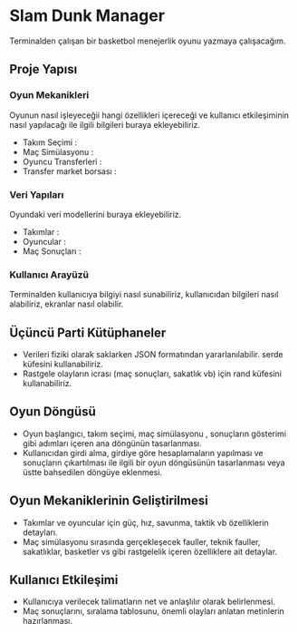# Slam Dunk Manager

Terminalden çalışan bir basketbol menejerlik oyunu yazmaya çalışacağım.

## Proje Yapısı

### Oyun Mekanikleri

Oyunun nasıl işleyeceğii hangi özellikleri içereceği ve kullanıcı etkileşiminin nasıl yapılacağı ile ilgili bilgileri buraya ekleyebiliriz.

- Takım Seçimi :
- Maç Simülasyonu :
- Oyuncu Transferleri :
- Transfer market borsası :

### Veri Yapıları

Oyundaki veri modellerini buraya ekleyebiliriz.

- Takımlar :
- Oyuncular :
- Maç Sonuçları :

### Kullanıcı Arayüzü

Terminalden kullanıcıya bilgiyi nasıl sunabiliriz, kullanıcıdan bilgileri nasıl alabiliriz, ekranlar nasıl olabilir.

## Üçüncü Parti Kütüphaneler

- Verileri fiziki olarak saklarken JSON formatından yararlanılabilir. serde küfesini kullanabiliriz.
- Rastgele olayların icrası (maç sonuçları, sakatlık vb) için rand küfesini kullanabiliriz.

## Oyun Döngüsü

- Oyun başlangıcı, takım seçimi, maç simülasyonu , sonuçların gösterimi gibi adımları içeren ana döngünün tasarlanması.
- Kullanıcıdan girdi alma, girdiye göre hesaplamaların yapılması ve sonuçların çıkartılması ile ilgili bir oyun döngüsünün tasarlanması veya üstte bahsedilen döngüye eklenmesi.

## Oyun Mekaniklerinin Geliştirilmesi

- Takımlar ve oyuncular için güç, hız, savunma, taktik vb özelliklerin detayları. 
- Maç simülasyonu sırasında gerçekleşecek fauller, teknik fauller, sakatlıklar, basketler vs gibi rastgelelik içeren özelliklere ait detaylar.

## Kullanıcı Etkileşimi

- Kullanıcıya verilecek talimatların net ve anlaşlılır olarak belirlenmesi.
- Maç sonuçlarını, sıralama tablosunu, önemli olayları anlatan metinlerin hazırlanması.